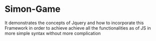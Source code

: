 # Simon-Game
It demonstrates the concepts of Jquery and how to incorporate this Framework in order to achieve achieve all the functionalities as of JS in more simple syntax without more complication
